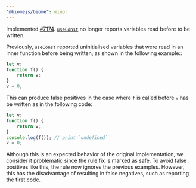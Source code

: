 ```yaml
---
"@biomejs/biome": minor 
---
```


Implemented [#7174](https://github.com/biomejs/biome/issues/7174). [`useConst`](https://biomejs.dev/linter/rules/use-const/) no longer reports variables read before to be written.

Previously, `useConst` reported uninitialised variables that were read in an inner function before being written, as shown in the following example::

```js
let v;
function f() {
    return v;
}
v = 0;
```

This can produce false positives in the case where `f` is called before `v` has be written as in the following code:

```js
let v;
function f() {
    return v;
}
console.log(f()); // print `undefined`
v = 0;
```

Although this is an expected behavior of the original implementation, we consider it problematic since the rule fix is marked as safe.
To avoid false positives like this, the rule now ignores the previous examples.
However, this has the disadvantage of resulting in false negatives, such as reporting the first code.

